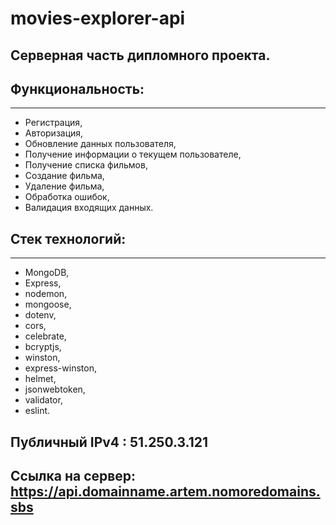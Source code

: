 # movies-explorer-api

## Серверная часть дипломного проекта.

## Функциональность:

---

- Регистрация,
- Авторизация,
- Обновление данных пользователя,
- Получение информации о текущем пользователе,
- Получение списка фильмов,
- Создание фильма,
- Удаление фильма,
- Обработка ошибок,
- Валидация входящих данных.

## Стек технологий:

---

- MongoDB,
- Express,
- nodemon,
- mongoose,
- dotenv,
- cors,
- celebrate,
- bcryptjs,
- winston,
- express-winston,
- helmet,
- jsonwebtoken,
- validator,
- eslint.

## Публичный IPv4 : 51.250.3.121

## Ссылка на сервер: https://api.domainname.artem.nomoredomains.sbs
